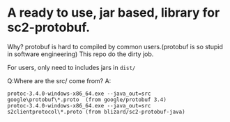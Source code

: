 A ready to use, jar based, library for sc2-protobuf.
==============
Why? protobuf is hard to compiled by common users.(protobuf is so stupid in software engineering)
This repo do the dirty job.


For users, only need to includes jars in `dist/`



Q:Where are the src/ come from?
A: 
```
protoc-3.4.0-windows-x86_64.exe --java_out=src    google\protobuf\*.proto  (from google/protobuf 3.4)
protoc-3.4.0-windows-x86_64.exe --java_out=src    s2clientprotocol\*.proto (from blizard/sc2-protobuf-java)
```
